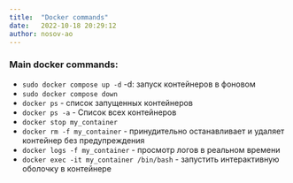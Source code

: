```yaml
---
title:  "Docker commands"
date:   2022-10-18 20:29:12
author: nosov-ao
---
```


### Main docker commands:

* ```sudo docker compose up -d``` -d: запуск контейнеров в фоновом
* ```sudo docker compose down```
* ```docker ps``` - список запущенных контейнеров 
* ```docker ps -a``` - Список всех контейнеров
* ```docker stop my_container```
* ```docker rm -f my_container``` - принудительно останавливает и удаляет контейнер без предупреждения
* ```docker logs -f my_container``` - просмотр логов в реальном времени
* ```docker exec -it my_container /bin/bash``` - запустить интерактивную оболочку в контейнере



